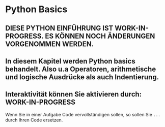 # Python Basics

## **DIESE PYTHON EINFÜHRUNG IST WORK-IN-PROGRESS. ES KÖNNEN NOCH ÄNDERUNGEN VORGENOMMEN WERDEN.**

## In diesem Kapitel werden Python basics behandelt. Also u.a Operatoren, arithmetische und logische Ausdrücke als auch Indentierung.

## **Interaktivität können Sie aktivieren durch: WORK-IN-PROGRESS**

Wenn Sie in einer Aufgabe Code vervollständigen sollen, so sollen Sie <code>...</code> durch Ihren Code ersetzen.